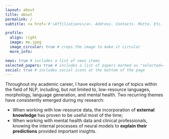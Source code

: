 ```yaml
---
layout: about
title: about
permalink: /
subtitle: <a href='#'>Affiliations</a>. Address. Contacts. Motto. Etc.

profile:
  align: right
  image: me.jpeg
  image_circular: true # crops the image to make it circular
  more_info: 

news: true # includes a list of news items
selected_papers: true # includes a list of papers marked as "selected={true}"
social: true # includes social icons at the bottom of the page
---
```


Throughout my academic career, I have explored a range of topics within the field of NLP, including, but not limited to, low-resource languages, morphology, language generation, and mental health. Two recurring themes have consistently emerged during my research:

- When working with low-resource data, the incorporation of **external knowledge** has proven to be useful most of the time;
- When working with mental health data and clinical professionals, knowing the internal processes of neural models to **explain their predictions** provided important insights.